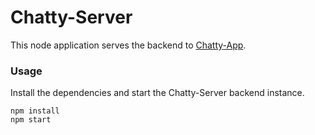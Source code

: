 Chatty-Server
=====================

This node application serves the backend to [Chatty-App](https://github.com/alex-ac2/chatty-app).    

### Usage

Install the dependencies and start the Chatty-Server backend instance.

``` 
npm install
npm start
```

